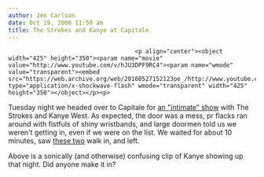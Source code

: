 ```yaml
---
author: Jen Carlson
date: Oct 19, 2006 11:59 am
title: The Strokes and Kanye at Capitale
---
```


	
										<p align="center"><object width="425" height="350"><param name="movie" value="http://www.youtube.com/v/hJU3DPF9RC4"><param name="wmode" value="transparent"><embed src="https://web.archive.org/web/20160527152123oe_/http://www.youtube.com/v/hJU3DPF9RC4" type="application/x-shockwave-flash" wmode="transparent" width="425" height="350"></object></p><p>
Tuesday night we headed over to Capitale for <a href="https://web.archive.org/web/20160527152123/http://www.gothamist.com/archives/2006/08/17/kanye_and_the_s.php">an &quot;intimate&quot; show</a> with The Strokes and Kanye West. As expected, the door was a mess, pr flacks ran around with fistfuls of shiny wristbands, and large doormen told us we weren&apos;t getting in, even if we were on the list. We waited for about 10 minutes, saw <a href="https://web.archive.org/web/20160527152123/http://editorial.gettyimages.com/source/search/details_pop.aspx?iid=72202284&amp;cdi=0">these two</a> walk in, and left. 

</p><p>Above is a sonically (and otherwise) confusing clip of Kanye showing up that night. Did anyone make it in? </p>					
										
									
				